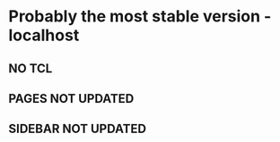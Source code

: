 # Probably the most stable version -localhost

## NO TCL
## PAGES NOT UPDATED
## SIDEBAR NOT UPDATED
